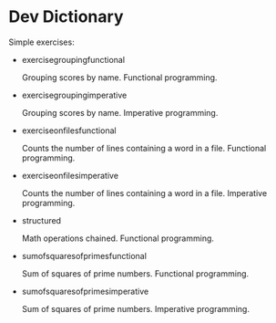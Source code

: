 <h1 align="Functional programming in Java">Dev Dictionary</h1>

Simple exercises:
* exercisegroupingfunctional

  Grouping scores by name. Functional programming.


* exercisegroupingimperative

  Grouping scores by name. Imperative programming.


* exerciseonfilesfunctional

  Counts the number of lines containing a word in a file. Functional programming.


* exerciseonfilesimperative

  Counts the number of lines containing a word in a file. Imperative programming.


* structured

  Math operations chained. Functional programming.


* sumofsquaresofprimesfunctional

  Sum of squares of prime numbers. Functional programming.


* sumofsquaresofprimesimperative

  Sum of squares of prime numbers. Imperative programming.
